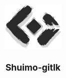 <p align="center">
  <a target="_blank" rel="noopener noreferrer">
    <img width="180" src="https://raw.githubusercontent.com/shuimo-design/shuimo-gitalk/main/logo.svg" 
        alt="shuimo logo">
  </a>
</p>
<h1 align="center">Shuimo-gitlk</h1>
